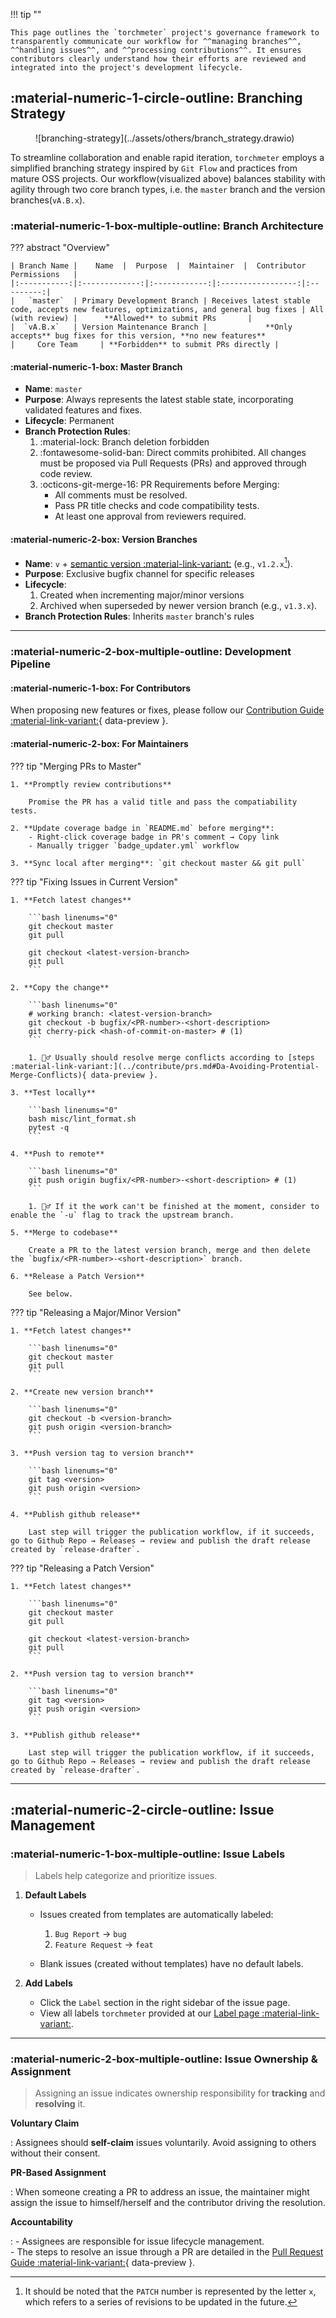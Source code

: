
!!! tip ""

    This page outlines the `torchmeter` project's governance framework to transparently communicate our workflow for ^^managing branches^^, ^^handling issues^^, and ^^processing contributions^^. It ensures contributors clearly understand how their efforts are reviewed and integrated into the project's development lifecycle.

## **:material-numeric-1-circle-outline: Branching Strategy**

<figure markdown="span">
    ![branching-strategy](../assets/others/branch_strategy.drawio)
</figure>

To streamline collaboration and enable rapid iteration, `torchmeter` employs a simplified branching strategy inspired by `Git Flow` and practices from mature OSS projects. Our workflow(visualized above) balances stability with agility through two core branch types, i.e. the `master` branch and the version branches(`vA.B.x`).

### **:material-numeric-1-box-multiple-outline: Branch Architecture**

??? abstract "Overview"

    | Branch Name |    Name  |  Purpose  |  Maintainer  |  Contributor Permissions   |
    |:-----------:|:-------------:|:------------:|:-----------------:|:--    -------:|
    |   `master`  | Primary Development Branch | Receives latest stable code, accepts new features, optimizations, and general bug fixes | All (with review) |      **Allowed** to submit PRs       |
    |  `vA.B.x`   | Version Maintenance Branch |             **Only accepts** bug fixes for this version, **no new features**               |     Core Team     | **Forbidden** to submit PRs directly |

#### **:material-numeric-1-box: Master Branch**

- **Name**: `master`
- **Purpose**: Always represents the latest stable state, incorporating validated features and fixes.
- **Lifecycle**: Permanent
- **Branch Protection Rules**:
    1. :material-lock: Branch deletion forbidden
    2. :fontawesome-solid-ban: Direct commits prohibited. All changes must be proposed via Pull Requests (PRs) and approved through code review.
    3. :octicons-git-merge-16: PR Requirements before Merging:
        - All comments must be resolved.
        - Pass PR title checks and code compatibility tests.
        - At least one approval from reviewers required.
   
#### **:material-numeric-2-box: Version Branches**

- **Name**: `v` + [semantic version :material-link-variant:](https://semver.org/) (e.g., `v1.2.x`[^1]). 
- **Purpose**: Exclusive bugfix channel for specific releases
- **Lifecycle**:
    1. Created when incrementing major/minor versions
    2. Archived when superseded by newer version branch (e.g., `v1.3.x`).
- **Branch Protection Rules**: Inherits `master` branch's rules

[^1]: It should be noted that the `PATCH` number is represented by the letter `x`, which refers to a series of revisions to be updated in the future.

---

### **:material-numeric-2-box-multiple-outline: Development Pipeline**

#### **:material-numeric-1-box: For Contributors**  

When proposing new features or fixes, please follow our [Contribution Guide :material-link-variant:](../contribute/welcome_contributors.md){ data-preview }.

#### **:material-numeric-2-box: For Maintainers**

??? tip "Merging PRs to Master"

    1. **Promptly review contributions**

        Promise the PR has a valid title and pass the compatiability tests.

    2. **Update coverage badge in `README.md` before merging**:
        - Right-click coverage badge in PR's comment → Copy link  
        - Manually trigger `badge_updater.yml` workflow

    3. **Sync local after merging**: `git checkout master && git pull`

??? tip "Fixing Issues in Current Version"

    1. **Fetch latest changes**
        
        ```bash linenums="0"
        git checkout master
        git pull

        git checkout <latest-version-branch>
        git pull
        ```

    2. **Copy the change**

        ```bash linenums="0"
        # working branch: <latest-version-branch>
        git checkout -b bugfix/<PR-number>-<short-description>
        git cherry-pick <hash-of-commit-on-master> # (1)
        ```

        1. 🙋‍♂️ Usually should resolve merge conflicts according to [steps :material-link-variant:](../contribute/prs.md#Da-Avoiding-Protential-Merge-Conflicts){ data-preview }.

    3. **Test locally**

        ```bash linenums="0"
        bash misc/lint_format.sh
        pytest -q
        ```

    4. **Push to remote**
   
        ```bash linenums="0"
        git push origin bugfix/<PR-number>-<short-description> # (1)
        ```

        1. 🙋‍♂️ If it the work can't be finished at the moment, consider to enable the `-u` flag to track the upstream branch.

    5. **Merge to codebase**
        
        Create a PR to the latest version branch, merge and then delete the `bugfix/<PR-number>-<short-description>` branch.

    6. **Release a Patch Version**

        See below.

??? tip "Releasing a Major/Minor Version"

    1. **Fetch latest changes**
        
        ```bash linenums="0"
        git checkout master
        git pull
        ```

    2. **Create new version branch**

        ```bash linenums="0"
        git checkout -b <version-branch>
        git push origin <version-branch>
        ```
    
    3. **Push version tag to version branch**

        ```bash linenums="0"
        git tag <version>
        git push origin <version>
        ```

    4. **Publish github release**
   
        Last step will trigger the publication workflow, if it succeeds, go to Github Repo → Releases → review and publish the draft release created by `release-drafter`.

??? tip "Releasing a Patch Version"

    1. **Fetch latest changes**
        
        ```bash linenums="0"
        git checkout master
        git pull

        git checkout <latest-version-branch>
        git pull
        ```

    2. **Push version tag to version branch**

        ```bash linenums="0"
        git tag <version>
        git push origin <version>
        ```

    3. **Publish github release**
   
        Last step will trigger the publication workflow, if it succeeds, go to Github Repo → Releases → review and publish the draft release created by `release-drafter`.

---

## **:material-numeric-2-circle-outline: Issue Management**

### **:material-numeric-1-box-multiple-outline: Issue Labels**

> Labels help categorize and prioritize issues.

1. **Default Labels**

    - Issues created from templates are automatically labeled:  
        1. `Bug Report` → `bug`  
        2. `Feature Request` → `feat`  

    - Blank issues (created without templates) have no default labels.

2. **Add Labels** 

    - Click the `Label` section in the right sidebar of the issue page.
    - View all labels `torchmeter` provided at our [Label page :material-link-variant:](https://github.com/TorchMeter/torchmeter/labels).

---

### **:material-numeric-2-box-multiple-outline: Issue Ownership & Assignment**

> Assigning an issue indicates ownership responsibility for **tracking** and **resolving** it.

**Voluntary Claim**

:   Assignees should **self-claim** issues voluntarily. Avoid assigning to others without their consent.  

**PR-Based Assignment**

:   When someone creating a PR to address an issue, the maintainer might assign the issue to himself/herself and the contributor driving the resolution.

**Accountability**

:   - Assignees are responsible for issue lifecycle management.  
    - The steps to resolve an issue through a PR are detailed in the [Pull Request Guide :material-link-variant:](../contribute/prs.md){ data-preview }.